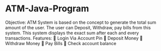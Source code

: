 # ATM-Java-Program
Objective: ATM System is based on the concept to generate the total sum amount of the user. The user can Deposit, Withdraw, pay bills from this system. This system displays the exact sum after each and every transactions. Features:  Login Via Account Pin  Deposit Money  Withdraw Money  Pay Bills  Check account balance
